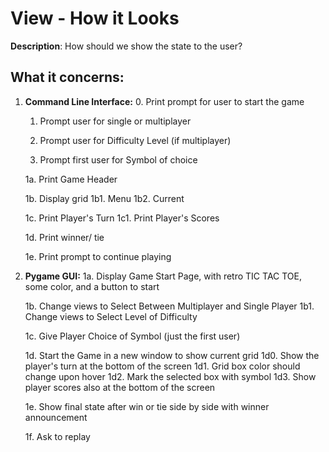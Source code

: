 # View - How it Looks
**Description**: How should we show the state to the user?

## What it concerns:
1. **Command Line Interface:**
    0. Print prompt for user to start the game

    1. Prompt user for single or multiplayer

    2. Prompt user for Difficulty Level (if multiplayer)

    3. Prompt first user for Symbol of choice

    1a. Print Game Header

    1b. Display grid
        1b1. Menu
        1b2. Current

    1c. Print Player's Turn
    1c1. Print Player's Scores

    1d. Print winner/ tie

    1e. Print prompt to continue playing

2. **Pygame GUI:**
    1a. Display Game Start Page, with retro TIC TAC TOE, some color, and a button to start

    1b. Change views to Select Between Multiplayer and Single Player
        1b1. Change views to Select Level of Difficulty

    1c. Give Player Choice of Symbol (just the first user)

    1d. Start the Game in a new window to show current grid
        1d0. Show the player's turn at the bottom of the screen
        1d1. Grid box color should change upon hover
        1d2. Mark the selected box with symbol
        1d3. Show player scores also at the bottom of the screen

    1e. Show final state after win or tie side by side with winner announcement

    1f. Ask to replay